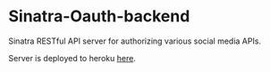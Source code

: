 # Sinatra-Oauth-backend
Sinatra RESTful API server for authorizing various social media APIs.

Server is deployed to heroku [here](https://sinatra-oauth-backend.herokuapp.com/).
